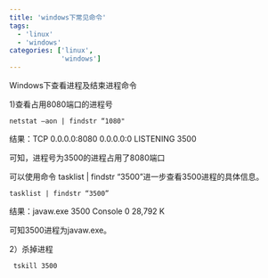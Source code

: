 ```yaml
---
title: 'windows下常见命令'
tags:
  - 'linux'
  - 'windows'
categories: ['linux',
             'windows']
---
```


Windows下查看进程及结束进程命令

1)查看占用8080端口的进程号

```
netstat –aon | findstr “1080"
```

结果：TCP  0.0.0.0:8080      0.0.0.0:0       LISTENING    3500

可知，进程号为3500的进程占用了8080端口

可以使用命令 tasklist | findstr “3500”进一步查看3500进程的具体信息。

```
tasklist | findstr “3500”
```

结果：javaw.exe          3500 Console         0   28,792 K

可知3500进程为javaw.exe。

2）杀掉进程

```
 tskill 3500 
```

